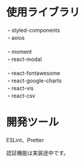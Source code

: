 # 使用ライブラリ
・styled-components<br/>
・axios<br/>  
・moment<br/>
・react-modal<br/>  
・react-fontawesome<br/>
・react-google-charts<br/>
・react-vis<br/>
・react-csv<br/>

# 開発ツール 
ESLint、Pretter

認証機能は実装途中です。
